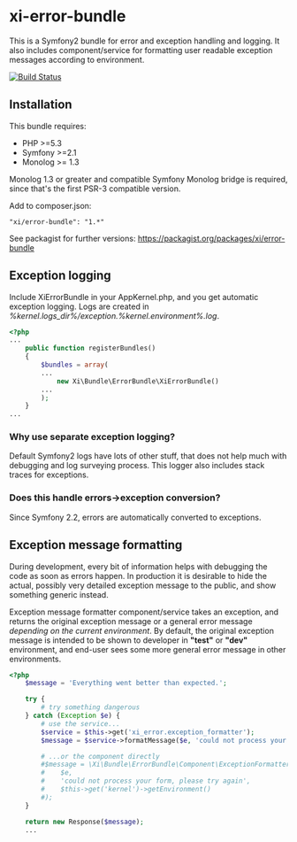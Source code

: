 # xi-error-bundle

This is a Symfony2 bundle for error and exception handling and logging. It also includes component/service for formatting user readable exception messages according to environment.

[![Build Status](https://travis-ci.org/xi-project/xi-error-bundle.png)](https://travis-ci.org/xi-project/xi-error-bundle)

## Installation

This bundle requires:
* PHP >=5.3
* Symfony >=2.1
* Monolog >= 1.3

Monolog 1.3 or greater and compatible Symfony Monolog bridge is required, since that's the first PSR-3 compatible version.

Add to composer.json:

    "xi/error-bundle": "1.*"
    
See packagist for further versions: https://packagist.org/packages/xi/error-bundle

## Exception logging

Include XiErrorBundle in your AppKernel.php, and you get automatic exception logging. Logs are created in *%kernel.logs_dir%/exception.%kernel.environment%.log*.

```php
<?php
...
    public function registerBundles()
    {
        $bundles = array(
        ...
            new Xi\Bundle\ErrorBundle\XiErrorBundle()
        ...
        );
    }
...
```

### Why use separate exception logging?

Default Symfony2 logs have lots of other stuff, that does not help much with debugging and log surveying process. This logger also includes stack traces for exceptions.

### Does this handle errors->exception conversion?

Since Symfony 2.2, errors are automatically converted to exceptions.

## Exception message formatting

During development, every bit of information helps with debugging the code as soon as errors happen. In production it is desirable to hide the actual, possibly very detailed exception message to the public, and show something generic instead. 

Exception message formatter component/service takes an exception, and returns the original exception message or a general error message *depending on the current environment*. By default, the original exception message is intended to be shown to developer in **"test"** or **"dev"** environment, and end-user sees some more general error message in other environments.

```php
<?php
    $message = 'Everything went better than expected.';

    try {
        # try something dangerous
    } catch (Exception $e) {
        # use the service...
        $service = $this->get('xi_error.exception_formatter');
        $message = $service->formatMessage($e, 'could not process your form, please try again');

        # ...or the component directly
        #$message = \Xi\Bundle\ErrorBundle\Component\ExceptionFormatter::formatMessage(
        #    $e,
        #    'could not process your form, please try again',
        #    $this->get('kernel')->getEnvironment()
        #);
    }

    return new Response($message);
    ...
```